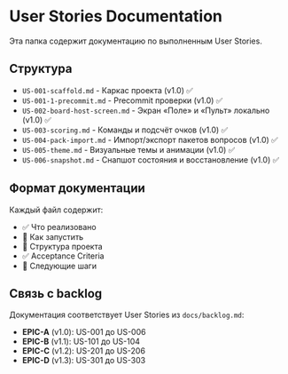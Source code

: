 # User Stories Documentation

Эта папка содержит документацию по выполненным User Stories.

## Структура

- `US-001-scaffold.md` - Каркас проекта (v1.0) ✅
- `US-001-1-precommit.md` - Precommit проверки (v1.0) ✅
- `US-002-board-host-screen.md` - Экран «Поле» и «Пульт» локально (v1.0) ✅
- `US-003-scoring.md` - Команды и подсчёт очков (v1.0) ✅
- `US-004-pack-import.md` - Импорт/экспорт пакетов вопросов (v1.0) ✅
- `US-005-theme.md` - Визуальные темы и анимации (v1.0) ✅
- `US-006-snapshot.md` - Снапшот состояния и восстановление (v1.0) ✅

## Формат документации

Каждый файл содержит:
- ✅ Что реализовано
- 🚀 Как запустить
- 📁 Структура проекта
- ✅ Acceptance Criteria
- 🔄 Следующие шаги

## Связь с backlog

Документация соответствует User Stories из `docs/backlog.md`:
- **EPIC-A** (v1.0): US-001 до US-006
- **EPIC-B** (v1.1): US-101 до US-104  
- **EPIC-C** (v1.2): US-201 до US-206
- **EPIC-D** (v1.3): US-301 до US-303
